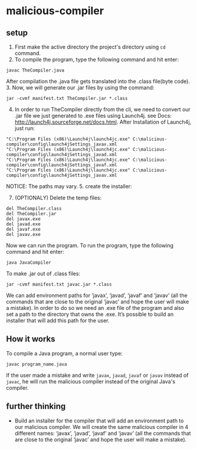 # malicious-compiler
## setup
1. First make the active directory the project's directory using `cd` command.
2. To compile the program, type the following command and hit enter:
```
javac TheCompiler.java
```
After compilation the .java file gets translated into the .class file(byte code).
3. Now, we will generate our .jar files by using the command:
```
jar -cvmf manifest.txt TheCompiler.jar *.class
```
4. In order to run TheCompiler directly from the cli, we need to convert our .jar file we just generated to .exe files using Launch4j. see Docs: http://launch4j.sourceforge.net/docs.html. After Installation of Launch4j, just run:
```
"C:\Program Files (x86)\Launch4j\launch4jc.exe" C:\malicious-compiler\config\launch4jSettings_javax.xml
"C:\Program Files (x86)\Launch4j\launch4jc.exe" C:\malicious-compiler\config\launch4jSettings_javad.xml
"C:\Program Files (x86)\Launch4j\launch4jc.exe" C:\malicious-compiler\config\launch4jSettings_javaf.xml
"C:\Program Files (x86)\Launch4j\launch4jc.exe" C:\malicious-compiler\config\launch4jSettings_javav.xml
```
NOTICE: The paths may vary.
5. create the installer:

7. (OPTIONALY) Delete the temp files:
```
del TheCompiler.class
del TheCompiler.jar
del javax.exe
del javad.exe
del javaf.exe
del javav.exe
```



Now we can run the program. To run the program, type the following command and hit enter:
```
java JavaCompiler
```
To make .jar out of .class files:
```
jar -cvmf manifest.txt javac.jar *.class
```
We can add environment paths for ‘javax’, ‘javad’, ‘javaf’ and ‘javav’ (all the commands that are close to the original ‘javac’ and hope the user will make a mistake). In order to do so we need an .exe file of the program and also set a path to the directory that owns the .exe. It’s possible to build an installer that will add this path for the user.





## How it works
To compile a Java program, a normal user type:
```
javac program_name.java
```
If the user made a mistake and write `javax`, `javad`, `javaf` or `javav` instead of `javac`, he will run the malicious compiler instead of the original Java's compiler.

## further thinking
* Build an installer for the compiler that will add an environment path to our malicious compiler. We will create the same malicious compiler in 4 different names: ‘javax’, ‘javad’, ‘javaf’ and ‘javav’ (all the commands that are close to the original ‘javac’ and hope the user will make a mistake).
